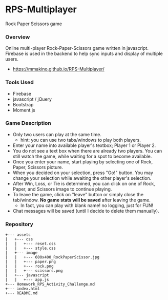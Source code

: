 # RPS-Multiplayer
Rock Paper Scissors game

### Overview
Online multi-player Rock-Paper-Scissors game written in javascript. Firebase is used in the backend to help sync inputs and display of multiple users.
* https://mmakino.github.io/RPS-Multiplayer/

### Tools Used
* Firebase
* javascript / jQuery
* Bootstrap
* Moment.js

### Game Description
  * Only two users can play at the same time.
    * hint: you can use two tabs/windows to play both players.
  * Enter your name into available player's textbox; Player 1 or Player 2.
  * You do not see a text box when there are already two players. You can still watch the game, while waiting for a spot to become available.
  * Once you enter your name, start playing by selecting one of Rock, Paper, Scissors picture.
  * When you decided on your selection, press "Go!" button. You may change your selection while awaiting the other player's selection.
  * After Win, Loss, or Tie is determined, you can click on one of Rock, Paper, and Scissors image to continue playing.
  * To leave the game, click on "leave" button or simply close the tab/window. __No game stats will be saved__ after leaving the game.
    * In fact, you can play with blank name! no logging, just for FUN!
  * Chat messages will be saved (until I decide to delete them manually).

### Repository
```
+--- assets
|   +--- css
|   |   +--- reset.css
|   |   +--- style.css
|   +--- image
|   |   +--- 600x400_RockPaperScissor.jpg
|   |   +--- paper.png
|   |   +--- rock.png
|   |   +--- scissors.png
|   +--- javascript
|   |   +--- app.js
+--- Homework_RPS_Activity_Challenge.md
+--- index.html
+--- README.md
```

